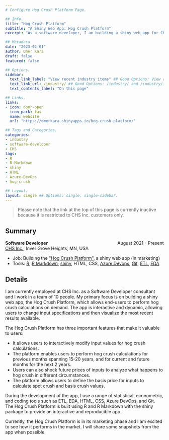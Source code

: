 ```yaml
---
# Configure Hog Crush Platform Page.

## Info.
title: "Hog Crush Platform"
subtitle: "A Shiny Web App: Hog Crush Platform"
excerpt: "As a software developer, I am building a shiny web app for CHS Inc. hedging customers." ## Shown on the Industry Main Page, but does not shown on the Industry Page.

## Metadata.
date: "2023-02-01"
author: Omer Kara
draft: false
featured: false

## Options.
sidebar:
  text_link_label: "View recent industry items" ## Good Options: View recent industry items and Subscribe via RSS.
  text_link_url: /industry/ ## Good Options: /industry/ and /industry/index.xml.
  text_contents_label: "On this page"

## Links.
links:
- icon: door-open
  icon_pack: fas
  name: website
  url: "https://omerkara.shinyapps.io/hog-crush-platform/"

## Tags and Categories.
categories:
- industry
- software-developer
- CHS
tags:
- R
- R-Markdown
- shiny
- HTML
- Azure-DevOps
- hog-crush

## Layout.
layout: single ## Options: single, single-sidebar.
---
```




> Please note that the link at the top of this page is currently inactive because it is restricted to CHS Inc. customers only.

## Summary
<div style="overflow: hidden; margin-bottom: -14px;">
  <span style="float: left; text-align: left;"><b>Software Developer</b></span>
  <span style="float: right; text-align: right;">August 2021 - Present</span>
</div>

[CHS Inc.](https://www.chsinc.com/), Inver Grove Heights, MN, USA
- Job: Building the ["Hog Crush Platform"](https://omerkara.shinyapps.io/hog-crush-platform/), a shiny web app (in marketing)
- Tools: [R](http://www.r-project.org/), [R Markdown](http://rmarkdown.rstudio.com/), [shiny](https://shiny.rstudio.com/), HTML, CSS, [Azure Devops](https://azure.microsoft.com/en-us/products/devops/), [Git](https://git-scm.com/), [ETL](https://en.wikipedia.org/wiki/Extract,_transform,_load), [EDA](https://en.wikipedia.org/wiki/Exploratory_data_analysis)

## Details
I am currently employed at CHS Inc. as a Software Developer consultant and I work in a team of 10 people. My primary focus is on building a shiny web app, the Hog Crush Platform, which allows end-users to perform hog crush calculations on demand. The app is interactive and dynamic, allowing users to change input specifications and then visualize the most recent results available.

The Hog Crush Platform has three important features that make it valuable to users.
- It allows users to interactively modify input values for hog crush calculations.
- The platform enables users to perform hog crush calculations for previous months spanning 15-20 years, and for current and future months for the next 2 years.
- Users can also shock future prices of inputs to analyze what happens to hog crush in different circumstances.
- The platform allows users to define the basis price for inputs to calculate spot crush and basis crush values.

During the development of the app, I use a range of statistical, econometric, and coding tools such as ETL, EDA, HTML, CSS, Azure DevOps, and Git. The Hog Crush Platform is built using R and R Markdown with the shiny package to provide an interactive and reproducible app.

Currently, the Hog Crush Platform is in its marketing phase and I am excited to see how it performs in the market. I will share some snapshots from the app when possible.
